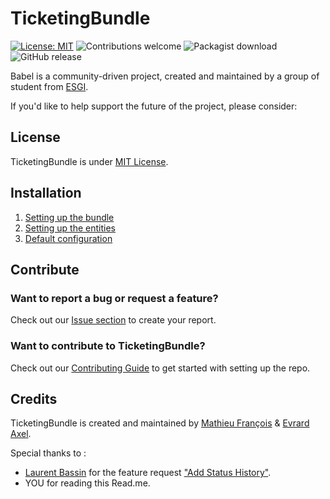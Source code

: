 TicketingBundle
============
[![License: MIT](https://img.shields.io/badge/License-MIT-blue.svg)](https://opensource.org/licenses/MIT)
![Contributions welcome](https://img.shields.io/badge/contributions-welcome-blue.svg)
![Packagist download](https://img.shields.io/packagist/dt/maps_red/ticketing-bundle.svg)
![GitHub release](https://img.shields.io/github/release/Mapsred/TicketingBundle/all.svg)

Babel is a community-driven project, created and maintained by a group of student from [ESGI](https://www.esgi.fr/ecole-informatique.html). 

If you'd like to help support the future of the project, please consider:

## License
TicketingBundle is under [MIT License](http://www.opensource.org/licenses/mit-license.php).

## Installation
1. [Setting up the bundle](docs/1-setting_up_the_bundle.md)
2. [Setting up the entities](docs/2-setting_up_the_entities.md)
3. [Default configuration](docs/3-setting_up_the_configuration.md)

## Contribute

### Want to report a bug or request a feature?

Check out our [Issue section](https://github.com/Mapsred/TicketingBundle/issues/new/choose) to create your report.

### Want to contribute to TicketingBundle?

Check out our [Contributing Guide](docs/4-contributing.md) to get started with setting up the repo.

## Credits

TicketingBundle is created and maintained by
[Mathieu François](https://github.com/Mapsred) &
[Evrard Axel](https://github.com/AxelE).

Special thanks to :
* [Laurent Bassin](https://github.com/lbassin) for the feature request ["Add Status History"](https://github.com/Mapsred/TicketingBundle/issues/75).
* YOU for reading this Read.me.